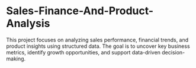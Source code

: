 # Sales-Finance-And-Product-Analysis
This project focuses on analyzing sales performance, financial trends, and product insights using structured data. The goal is to uncover key business metrics, identify growth opportunities, and support data-driven decision-making.
